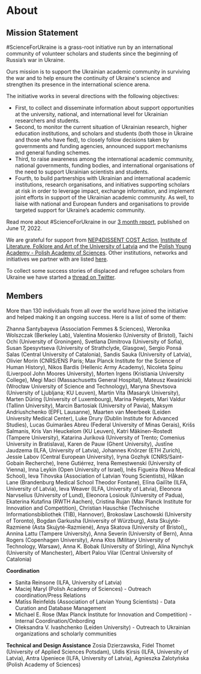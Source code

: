 # About

## Mission Statement


#ScienceForUkraine is a grass-root initiative run by an international community of volunteer scholars and students since the beginning of Russia’s war in Ukraine. 

Ours mission is to support the Ukrainian academic community in surviving the war and to help ensure the continuity of Ukraine's science and strengthen its presence in the international science arena. 

The initiative works in several directions with the following objectives: 
* First, to collect and disseminate information about support opportunities at the university, national, and international level for Ukrainian researchers and students.
* Second, to monitor the current situation of Ukrainian research, higher education institutions, and scholars and students (both those in Ukraine and those who have fled), to closely follow decisions taken by governments and funding agencies, announced support mechanisms and general funding schemes.
* Third, to raise awareness among the international academic community, national governments, funding bodies, and international organisations of the need to support Ukrainian scientists and students.
* Fourth, to build partnerships with Ukrainian and international academic institutions, research organisations, and initiatives supporting scholars at risk in order to leverage impact, exchange information, and implement joint efforts in support of the Ukrainian academic community. As well, to liaise with national and European funders and organisations to provide targeted support for Ukraine’s academic community.

Read more about #ScienceForUkraine in our [3 month report](https://papers.ssrn.com/sol3/papers.cfm?abstract_id=4139263), published on June 17, 2022.

We are grateful for support from [NEP4DISSENT COST Action](https://nep4dissent.eu/), [Institute of Literature, Folklore and Art of the University of Latvia](http://lulfmi.lv/en/news) and the [Polish Young Academy - Polish Academy of Sciences](https://amu.pan.pl/en/). Other institutions, networks and initiatives we partner with are listed [here](./partners.html).

To collect some success stories of displaced and refugee scholars from Ukraine we have started a [thread on Twitter](https://twitter.com/i/events/1519372075504484352).

## Members

More than 130 individuals from all over the world have joined the initiative and helped making it an ongoing success. Here is a list of some of them:

Zhanna Santybayeva (Association Femmes & Sciences), Weronika Wolszczak (Berkeley Lab), Valentina Mosienko (University of Bristol), Taichi Ochi (University of Groningen), Svetlana Dimitrova (University of Sofia), Susan Spesyvtseva (University of Strathclyde, Glasgow), Sergio Ponsá Salas (Central University of Catalonia), Sandis Sauka (University of Latvia), Olivier Morin (CNRS/ENS Paris; Max Planck Institute for the Science of Human History), Nikos Bardis (Hellenic Army Academy), Nicoleta Spinu (Liverpool John Moores University), Morten Irgens (Kristiania University College), Megi Maci (Massachusetts General Hospital), Mateusz Kwaśnicki (Wrocław University of Science and Technology), Maryna Shevtsova (University of Ljubljana; KU Leuven), Martin Víta (Masaryk University), Marten Düring (University of Luxembourg), Marina Pelepets, Mari Valdur (Tallinn University), Marcin Bartosiak (University of Pavia), Maksym Andriushchenko (EPFL Lausanne), Maarten van Meerbeek (Leiden University Medical Center), Luke Drury (Dublin Institute for Advanced Studies), Lucas Guimarães Abreu (Federal University of Minas Gerais), Krišs Salmanis, Kris Van Heuckelom (KU Leuven), Katri Mäkinen-Rostedt (Tampere University), Katarina Juríková (University of Trento; Comenius University in Bratislava), Karen de Pauw (Ghent University), Justīne Jaudzema (ILFA, University of Latvia), Johannes Knörzer (ETH Zurich), Jessie Labov (Central European University), Iryna Gozhyk (CNRS/Saint-Gobain Recherche), Irene Gutiérrez, Irena Remestwenski (University of Vienna), Inna Leykin (Open University of Israel), Inês Figueira (Nova Medical School), Ieva Tihovska (Association of Latvian Young Scientists), Håkan Lane (Brandenburg Medical School Theodor Fontane), Elīna Gailīte (ILFA, University of Latvia), Ieva Weaver (ILFA, University of Latvia), Eleonora Narvselius (University of Lund), Eleonora Losiouk (University of Padua), Ekaterina Kutafina (RWTH Aachen), Cristina Rujan (Max Planck Institute for Innovation and Competition), Christian Hauschke (Technische Informationsbibliothek (TIB), Hannover), Brokoslaw Laschowski (University of Toronto), Bogdan Garkusha (University of Würzburg), Asta Skujytė-Razmienė (Asta Skujytė-Razmienė), Anya Skatova (University of Bristol),, Annina Lattu (Tampere University), Anna Severin (University of Bern), Anna Rogers (Copenhagen University), Anna Kłos (Military University of Technology, Warsaw), Anna K. Bobak (University of Stirling), Alina Nynchyk (University of Manchester), Albert Palou Vilar (Central University of Catalonia)


**Coordination**

*   Sanita Reinsone (ILFA, University of Latvia)
*   Maciej Maryl (Polish Academy of Sciences) - Outreach coordination/Press Relations
*   Matīss Reinfelds (Association of Latvian Young Scientists) - Data Curation and Database Management
*   Michael E. Rose (Max Planck Institute for Innovation and Competition) - Internal Coordination/Onbording
*   Oleksandra V. Ivashchenko (Leiden University) - Outreach to Ukrainian organizations and scholarly communities

**Technical and Design Assistance**
Zosia Dzierzawska, Fidel Thomet (University of Applied Sciences Potsdam), Uldis Ķirsis (ILFA, University of Latvia), Antra Upeniece (ILFA, University of Latvia), Agnieszka Zalotyńska (Polish Academy of Sciences)
